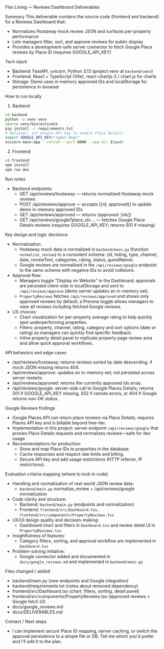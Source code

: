 Flex Living — Reviews Dashboard Deliverables

Summary
This deliverable contains the source code (frontend and backend) for a Reviews Dashboard that:
- Normalizes Hostaway mock review JSON and surfaces per-property performance
- Lets managers filter, sort, and approve reviews for public display
- Provides a development-safe server connector to fetch Google Place reviews by Place ID (requires GOOGLE_API_KEY)

Tech stack
- Backend: FastAPI, uvicorn, Python 3.13 (project venv at `backend/venv`)
- Frontend: React + TypeScript (Vite), react-chartjs-2 / chart.js for charts
- Storage: Demo uses in-memory approved IDs and localStorage for persistence in-browser

How to run locally
1. Backend

```bash
cd backend
python -m venv venv
source venv/bin/activate
pip install -r requirements.txt
# Optional: set Google API key to enable Place Details
export GOOGLE_API_KEY="<your_key>"
uvicorn main:app --reload --port 8000 --app-dir $(pwd)
```

2. Frontend

```bash
cd frontend
npm install
npm run dev
```

Run notes
- Backend endpoints:
  - GET /api/reviews/hostaway — returns normalized Hostaway mock reviews
  - POST /api/reviews/approve — accepts [{id, approved}] to update demo in-memory approved IDs
  - GET /api/reviews/approved — returns {approved: [ids]}
  - GET /api/reviews/google?place_id=... — fetches Google Place Details reviews (requires GOOGLE_API_KEY; returns 501 if missing)

Key design and logic decisions
- Normalization:
  - Hostaway mock data is normalized in `backend/main.py` (function `normalize_review`) to a consistent schema: {id, listing, type, channel, date, reviewText, categories, rating, status, guestName}.
  - Google reviews are normalized in the `/api/reviews/google` endpoint to the same schema with negative IDs to avoid collisions.
- Approval flow:
  - Managers toggle "Display on Website" in the Dashboard; approvals are persisted client-side in localStorage and sent to `/api/reviews/approve` (demo server updates an in-memory set).
  - `PropertyReviews` fetches `/api/reviews/approved` and shows only approved reviews by default; a Preview toggle allows managers to view all reviews including fetched Google reviews.
- UX choices:
  - Chart visualization for per-property average rating to help quickly spot underperforming properties.
  - Filters: property, channel, rating, category and sort options (date or rating) so managers can quickly find specific feedback.
  - Inline property detail panel to replicate property page review area and allow quick approval workflows.

API behaviors and edge cases
- /api/reviews/hostaway: returns reviews sorted by date descending; if mock JSON missing returns 404.
- /api/reviews/approve: updates an in-memory set; not persisted across server restarts.
- /api/reviews/approved: returns the currently approved ids array.
- /api/reviews/google: server-side call to Google Places Details; returns 501 if GOOGLE_API_KEY missing, 502 if remote errors, or 404 if Google returns non-OK status.

Google Reviews findings
- Google Places API can return place reviews via Place Details; requires Places API key and is billable beyond free-tier.
- Implementation in this project: server endpoint `/api/reviews/google` that proxies Place Details requests and normalizes reviews—safe for dev usage.
- Recommendations for production:
  - Store and map Place IDs to properties in the database.
  - Cache responses and respect rate limits and billing.
  - Secure API key and add usage restrictions (HTTP referrer, IP restrictions).

Evaluation criteria mapping (where to look in code)
- Handling and normalization of real-world JSON review data:
  - `backend/main.py` normalize_review + /api/reviews/google normalization
- Code clarity and structure:
  - Backend: `backend/main.py` (endpoints and normalization)
  - Frontend: `frontend/src/Dashboard.tsx`, `frontend/src/components/PropertyReviews.tsx`
- UX/UI design quality and decision-making:
  - Dashboard chart and filters in `Dashboard.tsx` and review detail UI in `PropertyReviews.tsx`
- Insightfulness of features:
  - Category filters, sorting, and approval workflow are implemented in `Dashboard.tsx`
- Problem-solving initiative:
  - Google connector added and documented in `docs/google_reviews.md` and implemented in `backend/main.py`

Files changed / added
- backend/main.py (new endpoints and Google integration)
- backend/requirements.txt (notes about removed dependency)
- frontend/src/Dashboard.tsx (chart, filters, sorting, detail panel)
- frontend/src/components/PropertyReviews.tsx (approved reviews + Google fetch UI)
- docs/google_reviews.md
- docs/DELIVERABLES.md

Contact / Next steps
- I can implement secure Place ID mapping, server caching, or switch the approval persistence to a simple file or DB. Tell me which you'd prefer and I'll add it to the plan.
